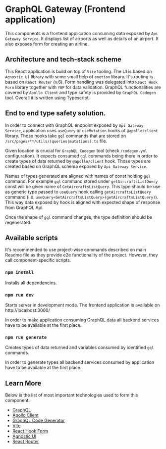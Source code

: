 # GraphQL Gateway (Frontend application)

This components is a frontend application consuming data exposed by `Api Gateway Service`. It displays list of airports as well as details of an airport. It also exposes form for creating an airline.

## Architecture and tech-stack scheme

This React application is build on top of `Vite` tooling. The UI is based on `Agnostic UI` library with some small help of `emotion` library. It's routing is based on `React Router` (v.6). Form handling was delegated into `React Hook Form` library together with `YUP` for data validation. GraphQL functionalities are covered by `Apollo Client` and type safety is provided by `GraphQL Codegen` tool. Overall it is written using Typescript.

## End to end type safety solution.

In order to connect with GraphQL endpoint exposed by `Api Gateway Service`, application uses `useQuery` or `useMutation` hooks of `@apollo/client` library. Those hooks take `gql` commands that are stored on `/src/pages/**/utils/(queries|mutations).ts` file.

Given location is crucial for `GraphQL Codegen` tool (check `/codegen.yml` configuration). It expects consumed `gql` commands being there in order to create types of data returned by `@apollo/client` hook. Those types are created based on GraphQL schema exposed by `Api Gateway Service`.

Names of types generated are aligned with names of const holding `gql` command. For example `gql` command stored under `getAircraftsListQuery` const will be given name of `GetAircraftsListQuery`. This type should be use as generic type passed to `useQuery` hook calling `getAircraftsListQuery` command (i.e. `useQuery<GetAircraftsListQuery>(getAircraftsListQuery)`). This way data exposed by hook is aligned with expected shape of response from GraphQL Api.

Once the shape of `gql` command changes, the type definition should be regenerated.

## Available scripts

It's recommended to use project-wise commands described on main Readme file as they provide e2e functionality of the project. However, they call component-specific scripts.

### `npm install`

Installs all dependencies.

### `npm run dev`

Starts server in development mode. The frontend application is available on http://localhost:3000/

In order to make application consuming GraphQL data all backend services have to be available at the first place.

### `npm run generate`

Creates types of data returned and variables consumed by identified `gql` commands.

In order to generate types all backend services consumed by application have to be available at the first place.

## Learn More

Below is the list of most important technologies used to form this component:

- [GraphQL](https://graphql.org/)
- [Apollo Client](https://www.apollographql.com/docs/react/)
- [GraphQL Code Generator](https://github.com/dotansimha/graphql-code-generator#readme)
- [Vite](https://vitejs.dev/)
- [React Hook Form](https://react-hook-form.com/get-started)
- [Agnostic UI](https://www.agnosticui.com/)
- [React Router](https://reactrouter.com/en/main)